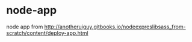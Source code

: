# node-app
node app from http://anotheruiguy.gitbooks.io/nodeexpreslibsass_from-scratch/content/deploy-app.html
